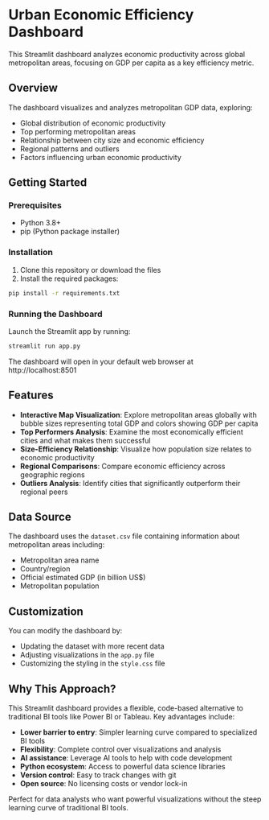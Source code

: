 # Urban Economic Efficiency Dashboard

This Streamlit dashboard analyzes economic productivity across global metropolitan areas, focusing on GDP per capita as a key efficiency metric.

## Overview

The dashboard visualizes and analyzes metropolitan GDP data, exploring:

- Global distribution of economic productivity
- Top performing metropolitan areas
- Relationship between city size and economic efficiency
- Regional patterns and outliers
- Factors influencing urban economic productivity

## Getting Started

### Prerequisites

- Python 3.8+
- pip (Python package installer)

### Installation

1. Clone this repository or download the files
2. Install the required packages:

```bash
pip install -r requirements.txt
```

### Running the Dashboard

Launch the Streamlit app by running:

```bash
streamlit run app.py
```

The dashboard will open in your default web browser at http://localhost:8501

## Features

- **Interactive Map Visualization**: Explore metropolitan areas globally with bubble sizes representing total GDP and colors showing GDP per capita
- **Top Performers Analysis**: Examine the most economically efficient cities and what makes them successful
- **Size-Efficiency Relationship**: Visualize how population size relates to economic productivity
- **Regional Comparisons**: Compare economic efficiency across geographic regions
- **Outliers Analysis**: Identify cities that significantly outperform their regional peers

## Data Source

The dashboard uses the `dataset.csv` file containing information about metropolitan areas including:
- Metropolitan area name
- Country/region
- Official estimated GDP (in billion US$)
- Metropolitan population

## Customization

You can modify the dashboard by:
- Updating the dataset with more recent data
- Adjusting visualizations in the `app.py` file
- Customizing the styling in the `style.css` file

## Why This Approach?

This Streamlit dashboard provides a flexible, code-based alternative to traditional BI tools like Power BI or Tableau. Key advantages include:

- **Lower barrier to entry**: Simpler learning curve compared to specialized BI tools
- **Flexibility**: Complete control over visualizations and analysis
- **AI assistance**: Leverage AI tools to help with code development
- **Python ecosystem**: Access to powerful data science libraries
- **Version control**: Easy to track changes with git
- **Open source**: No licensing costs or vendor lock-in

Perfect for data analysts who want powerful visualizations without the steep learning curve of traditional BI tools. 
